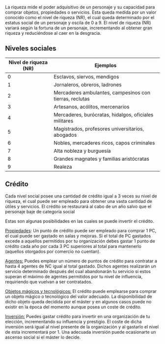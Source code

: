 La riqueza mide el poder adquisitivo de un personaje y su capacidad para comprar objetos, propiedades o servicios. Esta queda medida por un valor conocido como el nivel de riqueza (NR), el cual queda determinado por el estatus social de un personaje y oscila de 0 a 9. El nivel de riqueza (NR) variará según la fortuna de un personaje, incrementando al obtener gran riqueza y reduciéndose al caer en la desgracia. 

## Niveles sociales

| Nivel de riqueza (NR) | Ejemplos                                                |
| --------------------- | ------------------------------------------------------- |
| 0                     | Esclavos, siervos, mendigos                             |
| 1                     | Jornaleros, obreros, ladrones                           |
| 2                     | Mercaderes ambulantes, campesinos con tierras, reclutas |
| 3                     | Artesanos, acólitos, mercenarios                        |
| 4                     | Mercaderes, burócratas, hidalgos, oficiales militares   |
| 5                     | Magistrados, profesores universitarios, abogados        |
| 6                     | Nobles, mercaderes ricos, capos criminales              |
| 7                     | Alta nobleza y burguesía                                |
| 8                     | Grandes magnates y familias aristócratas                |
| 9                     | Realeza                                                 |

## Crédito

Cada nivel social posee una cantidad de crédito igual a 3 veces su nivel de riqueza, el cual puede ser empleado para obtener una vasta cantidad de útiles y servicios. El crédito se restaurará al cabo de un año salvo que el personaje baje de categoría social

Estas son algunas posibilidades en las cuales se puede invertir el crédito.

<u>[Propiedades](https://raldamain.com/rules/Reglas%20adicionales/bases.html)</u>: Un punto de crédito puede ser empleado para comprar 1 PC, el cual puede ser gastado en salas y mejoras. Si el total de PC gastados excede a aquellos permitidos por tu organización debes gastar 1 punto de crédito cada año por cada 3 PC superiores al total para mantenerlo (aquellos otorgados por comercio no cuentan).

<u>[Agentes](https://raldamain.com/rules/Reglas%20adicionales/agentes.html):</u> Puedes emplear un número de puntos de crédito para contratar a hasta 4 agentes de NC igual al total gastado. Dichos agentes realizarán un servicio determinado después del cual abandonarán tu servicio si estos superan el máximo de agentes permitidos por tu nivel de influencia, requiriendo que vuelvan a ser contratados. 

<u>[Objetos mágicos y tecnológicos](https://raldamain.com/rules/Reglas%20adicionales/objetos%20m%C3%A1gicos%20y%20tecnol%C3%B3gicos.html):</u> El crédito puede emplearse para comprar un objeto mágico o tecnológico del valor adecuado. La disponibilidad de dicho objeto queda decidida por el máster y en algunos casos puede no existir en la época del momento aunque posea un coste de crédito.

<u>Inversión:</u> Puedes gastar crédito para invertir en una organización de tu elección, incrementando su influencia y prestigio. El coste de dicha inversión será igual al nivel presente de la organización y al gastarlo el nivel de esta incrementará por 1. Una adecuada inversión puede ocasionarte un ascenso social si el máster lo decide. 